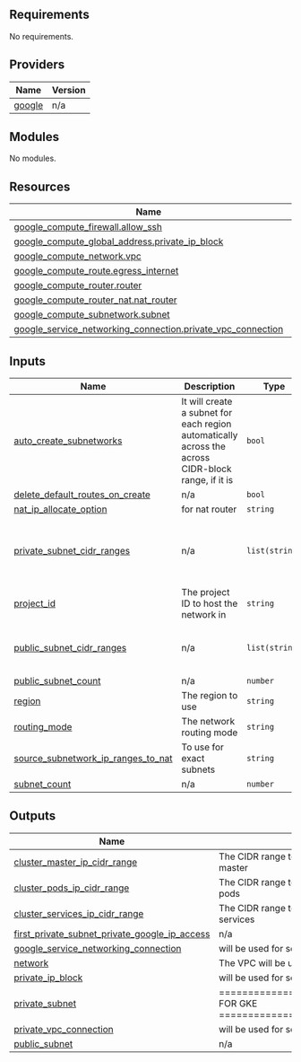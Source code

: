 ## Requirements

No requirements.

## Providers

| Name | Version |
|------|---------|
| <a name="provider_google"></a> [google](#provider\_google) | n/a |

## Modules

No modules.

## Resources

| Name | Type |
|------|------|
| [google_compute_firewall.allow_ssh](https://registry.terraform.io/providers/hashicorp/google/latest/docs/resources/compute_firewall) | resource |
| [google_compute_global_address.private_ip_block](https://registry.terraform.io/providers/hashicorp/google/latest/docs/resources/compute_global_address) | resource |
| [google_compute_network.vpc](https://registry.terraform.io/providers/hashicorp/google/latest/docs/resources/compute_network) | resource |
| [google_compute_route.egress_internet](https://registry.terraform.io/providers/hashicorp/google/latest/docs/resources/compute_route) | resource |
| [google_compute_router.router](https://registry.terraform.io/providers/hashicorp/google/latest/docs/resources/compute_router) | resource |
| [google_compute_router_nat.nat_router](https://registry.terraform.io/providers/hashicorp/google/latest/docs/resources/compute_router_nat) | resource |
| [google_compute_subnetwork.subnet](https://registry.terraform.io/providers/hashicorp/google/latest/docs/resources/compute_subnetwork) | resource |
| [google_service_networking_connection.private_vpc_connection](https://registry.terraform.io/providers/hashicorp/google/latest/docs/resources/service_networking_connection) | resource |

## Inputs

| Name | Description | Type | Default | Required |
|------|-------------|------|---------|:--------:|
| <a name="input_auto_create_subnetworks"></a> [auto\_create\_subnetworks](#input\_auto\_create\_subnetworks) | It will create a subnet for each region automatically across the across CIDR-block range, if it is <true> | `bool` | `false` | no |
| <a name="input_delete_default_routes_on_create"></a> [delete\_default\_routes\_on\_create](#input\_delete\_default\_routes\_on\_create) | n/a | `bool` | `true` | no |
| <a name="input_nat_ip_allocate_option"></a> [nat\_ip\_allocate\_option](#input\_nat\_ip\_allocate\_option) | for nat router | `string` | `"AUTO_ONLY"` | no |
| <a name="input_private_subnet_cidr_ranges"></a> [private\_subnet\_cidr\_ranges](#input\_private\_subnet\_cidr\_ranges) | n/a | `list(string)` | <pre>[<br>  "10.0.1.0/24",<br>  "10.0.2.0/24",<br>  "10.0.3.0/24"<br>]</pre> | no |
| <a name="input_project_id"></a> [project\_id](#input\_project\_id) | The project ID to host the network in | `string` | n/a | yes |
| <a name="input_public_subnet_cidr_ranges"></a> [public\_subnet\_cidr\_ranges](#input\_public\_subnet\_cidr\_ranges) | n/a | `list(string)` | <pre>[<br>  "10.0.4.0/24",<br>  "10.0.5.0/24"<br>]</pre> | no |
| <a name="input_public_subnet_count"></a> [public\_subnet\_count](#input\_public\_subnet\_count) | n/a | `number` | `2` | no |
| <a name="input_region"></a> [region](#input\_region) | The region to use | `string` | n/a | yes |
| <a name="input_routing_mode"></a> [routing\_mode](#input\_routing\_mode) | The network routing mode | `string` | `"GLOBAL"` | no |
| <a name="input_source_subnetwork_ip_ranges_to_nat"></a> [source\_subnetwork\_ip\_ranges\_to\_nat](#input\_source\_subnetwork\_ip\_ranges\_to\_nat) | To use for exact subnets | `string` | `"LIST_OF_SUBNETWORKS"` | no |
| <a name="input_subnet_count"></a> [subnet\_count](#input\_subnet\_count) | n/a | `number` | `5` | no |

## Outputs

| Name | Description |
|------|-------------|
| <a name="output_cluster_master_ip_cidr_range"></a> [cluster\_master\_ip\_cidr\_range](#output\_cluster\_master\_ip\_cidr\_range) | The CIDR range to use for Kubernetes cluster master |
| <a name="output_cluster_pods_ip_cidr_range"></a> [cluster\_pods\_ip\_cidr\_range](#output\_cluster\_pods\_ip\_cidr\_range) | The CIDR range to use for Kubernetes cluster pods |
| <a name="output_cluster_services_ip_cidr_range"></a> [cluster\_services\_ip\_cidr\_range](#output\_cluster\_services\_ip\_cidr\_range) | The CIDR range to use for Kubernetes cluster services |
| <a name="output_first_private_subnet_private_google_ip_access"></a> [first\_private\_subnet\_private\_google\_ip\_access](#output\_first\_private\_subnet\_private\_google\_ip\_access) | n/a |
| <a name="output_google_service_networking_connection"></a> [google\_service\_networking\_connection](#output\_google\_service\_networking\_connection) | will be used for sql |
| <a name="output_network"></a> [network](#output\_network) | The VPC will be used for other modules |
| <a name="output_private_ip_block"></a> [private\_ip\_block](#output\_private\_ip\_block) | will be used for sql |
| <a name="output_private_subnet"></a> [private\_subnet](#output\_private\_subnet) | ===========================OUTPUTS FOR GKE ===============================# |
| <a name="output_private_vpc_connection"></a> [private\_vpc\_connection](#output\_private\_vpc\_connection) | will be used for sql |
| <a name="output_public_subnet"></a> [public\_subnet](#output\_public\_subnet) | n/a |
